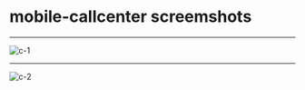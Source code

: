 # mobile-callcenter screemshots

___
![c-1](https://user-images.githubusercontent.com/47063371/58670346-61e7ab00-8347-11e9-9187-8cddacc4998e.png)
___
![c-2](https://user-images.githubusercontent.com/47063371/58670354-66ac5f00-8347-11e9-8bd8-88f164cea60f.png)

